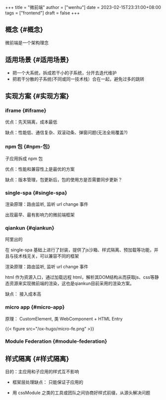 +++
title = "微前端"
author = ["wenhu"]
date = 2023-02-15T23:31:00+08:00
tags = ["frontend"]
draft = false
+++

## 概念 {#概念}

微前端是一个架构理念


## 适用场景 {#适用场景}

-   把一个大系统，拆成若干小的子系统，分开去迭代维护
-   把若干分散的子系统(不同或同一技术栈）合在一起，避免过多的跳转


## 实现方案 {#实现方案}


### iframe {#iframe}

优点：先天隔离，成本最低

缺点：性能低、通信复杂、双滚动条、弹窗问题(无法全局覆盖?)


### npm 包 {#npm-包}

子应用拆成 npm 包

优点：性能和兼容性上是最优的方案

缺点：版本管理，包更新后，包的使用方是否需要同步更新？


### single-spa {#single-spa}

渲染原理：路由监听, 监听 url change 事件

出现最早、最有影响力的微前端框架


### qiankun {#qiankun}

阿里出的

在 single-spa 基础上进行了封装，提供了js沙箱、样式隔离、预加载等功能，并且与技术栈无关，可以兼容不同的框架

渲染原理：路由监听, 监听 url change 事件

html 作为资源入口，通过加载远程 html，解析其DOM结构从而获取js、css等静态资源来实现微前端的渲染，这也是qiankun目前采用的渲染方案。

缺点： 接入成本高


### micro app {#micro-app}

原理： CustomElement, 类 WebComponent + HTML Entry

{{< figure src="/ox-hugo/micro-fe.png" >}}


### Module Federation {#module-federation}


## 样式隔离 {#样式隔离}

目的：主应用和子应用的样式互不影响

-   框架层处理缺点： 只能保证子应用的

-   用 cssModule 之类的工具或团队之间协商好样式前缀，从源头解决问题
